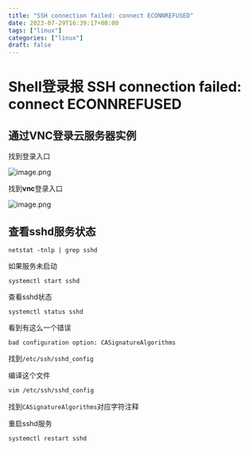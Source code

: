 ```yaml
---
title: "SSH connection failed: connect ECONNREFUSED"
date: 2023-07-29T16:39:17+08:00
tags: ["linux"]
categories: ["linux"]
draft: false
---
```






# Shell登录报 SSH connection failed: connect ECONNREFUSED





## 通过VNC登录云服务器实例



找到登录入口

![image.png](https://p1-juejin.byteimg.com/tos-cn-i-k3u1fbpfcp/8a91eaeb913b44ce95fa285b9b3a63f0~tplv-k3u1fbpfcp-watermark.image?)



找到**vnc**登录入口

![image.png](https://p9-juejin.byteimg.com/tos-cn-i-k3u1fbpfcp/ad0f74cb74d24f6e8e774cb0ebebce47~tplv-k3u1fbpfcp-watermark.image?)



## 查看sshd服务状态

```shell
netstat -tnlp | grep sshd
```



如果服务未启动

```shell
systemctl start sshd
```



查看sshd状态

```shell
systemctl status sshd
```





看到有这么一个错误

```shell
bad configuration option: CASignatureAlgorithms
```



找到`/etc/ssh/sshd_config`



编译这个文件

```bash
vim /etc/ssh/sshd_config
```



找到`CASignatureAlgorithms`对应字符注释



重启sshd服务

```bash
systemctl restart sshd
```







